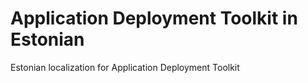 # Application Deployment Toolkit in Estonian
Estonian localization for Application Deployment Toolkit


